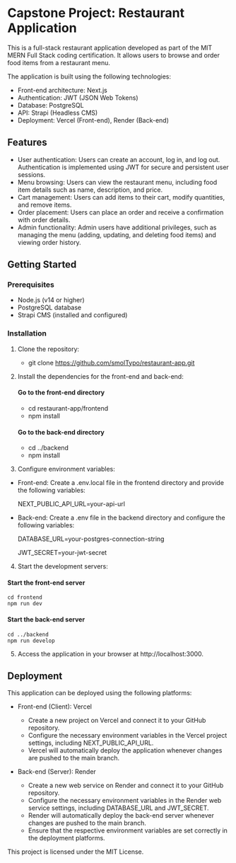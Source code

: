 # Capstone Project: Restaurant Application

This is a full-stack restaurant application developed as part of the MIT MERN Full Stack coding certification. It allows users to browse and order food items from a restaurant menu.

The application is built using the following technologies:

-  Front-end architecture: Next.js
-  Authentication: JWT (JSON Web Tokens)
-  Database: PostgreSQL
-  API: Strapi (Headless CMS)
-  Deployment: Vercel (Front-end), Render (Back-end)

## Features

-  User authentication: Users can create an account, log in, and log out. Authentication is implemented using JWT for secure and persistent user sessions.
-  Menu browsing: Users can view the restaurant menu, including food item details such as name, description, and price.
-  Cart management: Users can add items to their cart, modify quantities, and remove items.
-  Order placement: Users can place an order and receive a confirmation with order details.
-  Admin functionality: Admin users have additional privileges, such as managing the menu (adding, updating, and deleting food items) and viewing order history.

## Getting Started

### Prerequisites
- Node.js (v14 or higher)
- PostgreSQL database
- Strapi CMS (installed and configured)
  
### Installation
1. Clone the repository:

   - git clone https://github.com/smolTypo/restaurant-app.git

2. Install the dependencies for the front-end and back-end:

   #### Go to the front-end directory
   - cd restaurant-app/frontend
   - npm install

   #### Go to the back-end directory
   - cd ../backend
   - npm install

3. Configure environment variables:
   
  - Front-end: Create a .env.local file in the frontend directory and provide the following variables:
     
     NEXT_PUBLIC_API_URL=your-api-url
    
  - Back-end: Create a .env file in the backend directory and configure the following variables:
    
    DATABASE_URL=your-postgres-connection-string
    
    JWT_SECRET=your-jwt-secret

4. Start the development servers:
 
  #### Start the front-end server
    cd frontend
    npm run dev

  #### Start the back-end server
    cd ../backend
    npm run develop

5. Access the application in your browser at http://localhost:3000.

## Deployment

This application can be deployed using the following platforms:

- Front-end (Client): Vercel
  - Create a new project on Vercel and connect it to your GitHub repository.
  - Configure the necessary environment variables in the Vercel project settings, including NEXT_PUBLIC_API_URL.
  - Vercel will automatically deploy the application whenever changes are pushed to the main branch.
    
- Back-end (Server): Render
  - Create a new web service on Render and connect it to your GitHub repository.
  - Configure the necessary environment variables in the Render web service settings, including DATABASE_URL and JWT_SECRET.
  - Render will automatically deploy the back-end server whenever changes are pushed to the main branch.
  - Ensure that the respective environment variables are set correctly in the deployment platforms.


This project is licensed under the MIT License. 
